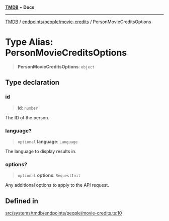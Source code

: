 [**TMDB**](../../../../README.md) • **Docs**

***

[TMDB](../../../../README.md) / [endpoints/people/movie-credits](../README.md) / PersonMovieCreditsOptions

# Type Alias: PersonMovieCreditsOptions

> **PersonMovieCreditsOptions**: `object`

## Type declaration

### id

> **id**: `number`

The ID of the person.

### language?

> `optional` **language**: `Language`

The language to display results in.

### options?

> `optional` **options**: `RequestInit`

Any additional options to apply to the API request.

## Defined in

[src/systems/tmdb/endpoints/people/movie-credits.ts:10](https://github.com/Norviah/media-hub/blob/e3dc67aa1738d9ad44e6a4419ef7e26de86e1452/src/systems/tmdb/endpoints/people/movie-credits.ts#L10)
